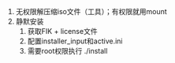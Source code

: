 1. 无权限解压缩iso文件（工具）；有权限就用mount
2. 静默安装
   1. 获取FIK + license文件
   2. 配置installer_input和active.ini
   3. 需要root权限执行 ./install 